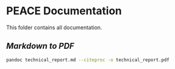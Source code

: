 # PEACE Documentation

This folder contains all documentation.

## *Markdown to PDF*
```bash
pandoc technical_report.md --citeproc -o technical_report.pdf
````
